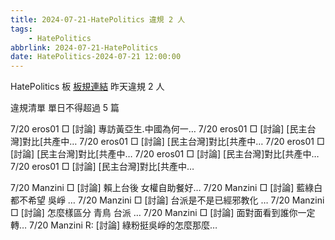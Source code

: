 ```yaml
---
title: 2024-07-21-HatePolitics 違規 2 人
tags:
    - HatePolitics
abbrlink: 2024-07-21-HatePolitics
date: HatePolitics-2024-07-21 12:00:00
---
```

HatePolitics 板 [板規連結](https://www.ptt.cc/bbs/HatePolitics/M.1617115262.A.D60.html)
昨天違規 2 人
<!-- more -->

違規清單
單日不得超過 5 篇

7/20 eros01 □ [討論] 專訪黃亞生.中國為何一…
7/20 eros01 □ [討論] [民主台灣]對比[共產中…
7/20 eros01 □ [討論] [民主台灣]對比[共產中…
7/20 eros01 □ [討論] [民主台灣]對比[共產中…
7/20 eros01 □ [討論] [民主台灣]對比[共產中…
7/20 eros01 □ [討論] [民主台灣]對比[共產中…

7/20 Manzini □ [討論] 賴上台後 女權自助餐好…
7/20 Manzini □ [討論] 藍綠白都不希望 吳崢 …
7/20 Manzini □ [討論] 台派是不是已經邪教化 …
7/20 Manzini □ [討論] 怎麼樣區分 青鳥 台派 …
7/20 Manzini □ [討論] 面對面看到誰你一定轉…
7/20 Manzini R: [討論] 綠粉挺吳崢的怎麼那麼…